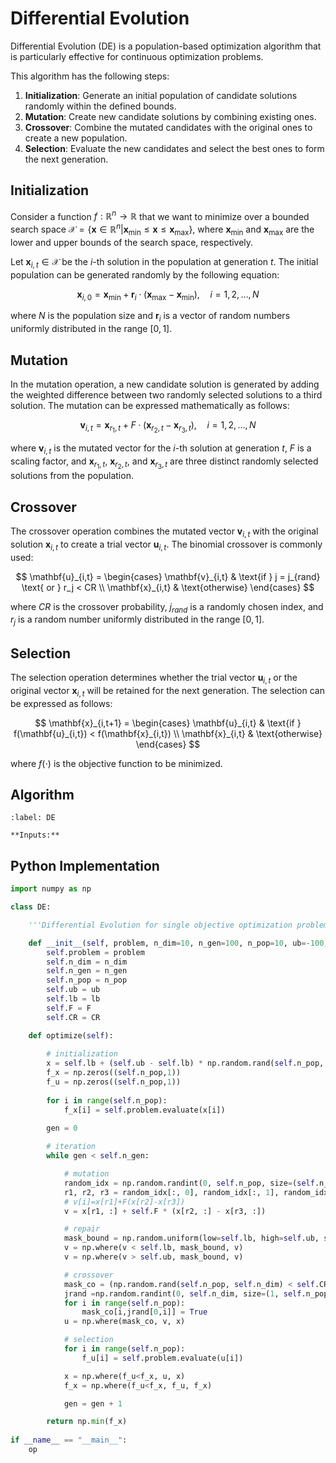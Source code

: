 # Differential Evolution

Differential Evolution (DE) is a population-based optimization algorithm that is particularly effective for continuous optimization problems. 

This algorithm has the following steps:
1. **Initialization**: Generate an initial population of candidate solutions randomly within the defined bounds.
2. **Mutation**: Create new candidate solutions by combining existing ones.
3. **Crossover**: Combine the mutated candidates with the original ones to create a new population.
4. **Selection**: Evaluate the new candidates and select the best ones to form the next generation.

## Initialization

Consider a function $f: \mathbb{R}^n \to \mathbb{R}$ that we want to minimize over a bounded search space $\mathcal{X} = \{\mathbf{x} \in \mathbb{R}^n | \mathbf{x}_{\text{min}} \leq \mathbf{x} \leq \mathbf{x}_{\text{max}}\}$, where $\mathbf{x}_{\text{min}}$ and $\mathbf{x}_{\text{max}}$ are the lower and upper bounds of the search space, respectively.

Let $\mathbf{x}_{i,t} \in \mathcal{X}$ be the $i$-th solution in the population at generation $t$. The initial population can be generated randomly by the following equation:

$$
\mathbf{x}_{i,0} = \mathbf{x}_{\text{min}} + \mathbf{r}_{i} \cdot (\mathbf{x}_{\text{max}} - \mathbf{x}_{\text{min}}), \quad i = 1, 2, \ldots, N
$$

where $N$ is the population size and $\mathbf{r}_{i}$ is a vector of random numbers uniformly distributed in the range $[0, 1]$.

## Mutation

In the mutation operation, a new candidate solution is generated by adding the weighted difference between two randomly selected solutions to a third solution. The mutation can be expressed mathematically as follows:

$$
\mathbf{v}_{i,t} = \mathbf{x}_{r_1,t} + F \cdot (\mathbf{x}_{r_2,t} - \mathbf{x}_{r_3,t}), \quad i = 1, 2, \ldots, N
$$

where $\mathbf{v}_{i,t}$ is the mutated vector for the $i$-th solution at generation $t$, $F$ is a scaling factor, and $\mathbf{x}_{r_1,t}$, $\mathbf{x}_{r_2,t}$, and $\mathbf{x}_{r_3,t}$ are three distinct randomly selected solutions from the population. 

## Crossover

The crossover operation combines the mutated vector $\mathbf{v}_{i,t}$ with the original solution $\mathbf{x}_{i,t}$ to create a trial vector $\mathbf{u}_{i,t}$. The binomial crossover is commonly used:

$$
\mathbf{u}_{i,t} = \begin{cases}
\mathbf{v}_{i,t} & \text{if } j = j_{rand} \text{ or } r_j < CR \\
\mathbf{x}_{i,t} & \text{otherwise}
\end{cases}
$$

where $CR$ is the crossover probability, $j_{rand}$ is a randomly chosen index, and $r_j$ is a random number uniformly distributed in the range $[0, 1]$. 

## Selection

The selection operation determines whether the trial vector $\mathbf{u}_{i,t}$ or the original vector $\mathbf{x}_{i,t}$ will be retained for the next generation. The selection can be expressed as follows:

$$
\mathbf{x}_{i,t+1} = \begin{cases}
\mathbf{u}_{i,t} & \text{if } f(\mathbf{u}_{i,t}) < f(\mathbf{x}_{i,t}) \\
\mathbf{x}_{i,t} & \text{otherwise}
\end{cases}
$$

where $f(\cdot)$ is the objective function to be minimized.

## Algorithm

```{prf:algorithm} Differential Evolution
:label: DE

**Inputs:** 
```

## Python Implementation

```python
import numpy as np

class DE:

    '''Differential Evolution for single objective optimization problem'''

    def __init__(self, problem, n_dim=10, n_gen=100, n_pop=10, ub=-100, lb=100, F=0.8, CR=0.5):
        self.problem = problem
        self.n_dim = n_dim
        self.n_gen = n_gen
        self.n_pop = n_pop
        self.ub = ub
        self.lb = lb
        self.F = F
        self.CR = CR

    def optimize(self):
       
        # initialization
        x = self.lb + (self.ub - self.lb) * np.random.rand(self.n_pop, self.n_dim)
        f_x = np.zeros((self.n_pop,1))
        f_u = np.zeros((self.n_pop,1))
        
        for i in range(self.n_pop):
            f_x[i] = self.problem.evaluate(x[i])

        gen = 0
        
        # iteration
        while gen < self.n_gen:

            # mutation
            random_idx = np.random.randint(0, self.n_pop, size=(self.n_pop, 3))
            r1, r2, r3 = random_idx[:, 0], random_idx[:, 1], random_idx[:, 2]
            # v[i]=x[r1]+F(x[r2]-x[r3])
            v = x[r1, :] + self.F * (x[r2, :] - x[r3, :])

            # repair
            mask_bound = np.random.uniform(low=self.lb, high=self.ub, size=(self.n_pop, self.n_dim))
            v = np.where(v < self.lb, mask_bound, v)
            v = np.where(v > self.ub, mask_bound, v)

            # crossover
            mask_co = (np.random.rand(self.n_pop, self.n_dim) < self.CR)
            jrand =np.random.randint(0, self.n_dim, size=(1, self.n_pop))
            for i in range(self.n_pop): 
                mask_co[i,jrand[0,i]] = True
            u = np.where(mask_co, v, x)

            # selection
            for i in range(self.n_pop):
                f_u[i] = self.problem.evaluate(u[i])

            x = np.where(f_u<f_x, u, x)
            f_x = np.where(f_u<f_x, f_u, f_x)

            gen = gen + 1

        return np.min(f_x)
       
if __name__ == "__main__":
    op